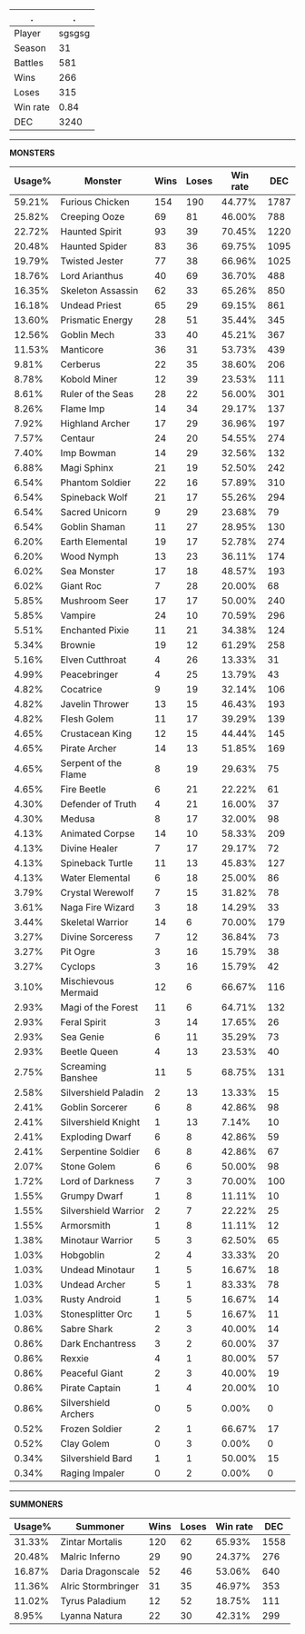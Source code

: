 .|.
|-|-
Player|sgsgsg
Season|31
Battles|581
Wins|266
Loses|315
Win rate|0.84
DEC|3240

---
**MONSTERS**

Usage%|Monster|Wins|Loses|Win rate|DEC|
-|-|-|-|-|-|
59.21%|Furious Chicken|154|190|44.77%|1787|
25.82%|Creeping Ooze|69|81|46.00%|788|
22.72%|Haunted Spirit|93|39|70.45%|1220|
20.48%|Haunted Spider|83|36|69.75%|1095|
19.79%|Twisted Jester|77|38|66.96%|1025|
18.76%|Lord Arianthus|40|69|36.70%|488|
16.35%|Skeleton Assassin|62|33|65.26%|850|
16.18%|Undead Priest|65|29|69.15%|861|
13.60%|Prismatic Energy|28|51|35.44%|345|
12.56%|Goblin Mech|33|40|45.21%|367|
11.53%|Manticore|36|31|53.73%|439|
9.81%|Cerberus|22|35|38.60%|206|
8.78%|Kobold Miner|12|39|23.53%|111|
8.61%|Ruler of the Seas|28|22|56.00%|301|
8.26%|Flame Imp|14|34|29.17%|137|
7.92%|Highland Archer|17|29|36.96%|197|
7.57%|Centaur|24|20|54.55%|274|
7.40%|Imp Bowman|14|29|32.56%|132|
6.88%|Magi Sphinx|21|19|52.50%|242|
6.54%|Phantom Soldier|22|16|57.89%|310|
6.54%|Spineback Wolf|21|17|55.26%|294|
6.54%|Sacred Unicorn|9|29|23.68%|79|
6.54%|Goblin Shaman|11|27|28.95%|130|
6.20%|Earth Elemental|19|17|52.78%|274|
6.20%|Wood Nymph|13|23|36.11%|174|
6.02%|Sea Monster|17|18|48.57%|193|
6.02%|Giant Roc|7|28|20.00%|68|
5.85%|Mushroom Seer|17|17|50.00%|240|
5.85%|Vampire|24|10|70.59%|296|
5.51%|Enchanted Pixie|11|21|34.38%|124|
5.34%|Brownie|19|12|61.29%|258|
5.16%|Elven Cutthroat|4|26|13.33%|31|
4.99%|Peacebringer|4|25|13.79%|43|
4.82%|Cocatrice|9|19|32.14%|106|
4.82%|Javelin Thrower|13|15|46.43%|193|
4.82%|Flesh Golem|11|17|39.29%|139|
4.65%|Crustacean King|12|15|44.44%|145|
4.65%|Pirate Archer|14|13|51.85%|169|
4.65%|Serpent of the Flame|8|19|29.63%|75|
4.65%|Fire Beetle|6|21|22.22%|61|
4.30%|Defender of Truth|4|21|16.00%|37|
4.30%|Medusa|8|17|32.00%|98|
4.13%|Animated Corpse|14|10|58.33%|209|
4.13%|Divine Healer|7|17|29.17%|72|
4.13%|Spineback Turtle|11|13|45.83%|127|
4.13%|Water Elemental|6|18|25.00%|86|
3.79%|Crystal Werewolf|7|15|31.82%|78|
3.61%|Naga Fire Wizard|3|18|14.29%|33|
3.44%|Skeletal Warrior|14|6|70.00%|179|
3.27%|Divine Sorceress|7|12|36.84%|73|
3.27%|Pit Ogre|3|16|15.79%|38|
3.27%|Cyclops|3|16|15.79%|42|
3.10%|Mischievous Mermaid|12|6|66.67%|116|
2.93%|Magi of the Forest|11|6|64.71%|132|
2.93%|Feral Spirit|3|14|17.65%|26|
2.93%|Sea Genie|6|11|35.29%|73|
2.93%|Beetle Queen|4|13|23.53%|40|
2.75%|Screaming Banshee|11|5|68.75%|131|
2.58%|Silvershield Paladin|2|13|13.33%|15|
2.41%|Goblin Sorcerer|6|8|42.86%|98|
2.41%|Silvershield Knight|1|13|7.14%|10|
2.41%|Exploding Dwarf|6|8|42.86%|59|
2.41%|Serpentine Soldier|6|8|42.86%|67|
2.07%|Stone Golem|6|6|50.00%|98|
1.72%|Lord of Darkness|7|3|70.00%|100|
1.55%|Grumpy Dwarf|1|8|11.11%|10|
1.55%|Silvershield Warrior|2|7|22.22%|25|
1.55%|Armorsmith|1|8|11.11%|12|
1.38%|Minotaur Warrior|5|3|62.50%|65|
1.03%|Hobgoblin|2|4|33.33%|20|
1.03%|Undead Minotaur|1|5|16.67%|18|
1.03%|Undead Archer|5|1|83.33%|78|
1.03%|Rusty Android|1|5|16.67%|14|
1.03%|Stonesplitter Orc|1|5|16.67%|11|
0.86%|Sabre Shark|2|3|40.00%|14|
0.86%|Dark Enchantress|3|2|60.00%|37|
0.86%|Rexxie|4|1|80.00%|57|
0.86%|Peaceful Giant|2|3|40.00%|19|
0.86%|Pirate Captain|1|4|20.00%|10|
0.86%|Silvershield Archers|0|5|0.00%|0|
0.52%|Frozen Soldier|2|1|66.67%|17|
0.52%|Clay Golem|0|3|0.00%|0|
0.34%|Silvershield Bard|1|1|50.00%|15|
0.34%|Raging Impaler|0|2|0.00%|0|

---
**SUMMONERS**

Usage%|Summoner|Wins|Loses|Win rate|DEC|
-|-|-|-|-|-|
31.33%|Zintar Mortalis|120|62|65.93%|1558|
20.48%|Malric Inferno|29|90|24.37%|276|
16.87%|Daria Dragonscale|52|46|53.06%|640|
11.36%|Alric Stormbringer|31|35|46.97%|353|
11.02%|Tyrus Paladium|12|52|18.75%|111|
8.95%|Lyanna Natura|22|30|42.31%|299|
